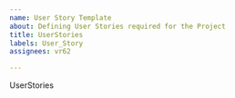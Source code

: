 ```yaml
---
name: User Story Template
about: Defining User Stories required for the Project
title: UserStories
labels: User_Story
assignees: vr62

---
```


UserStories
